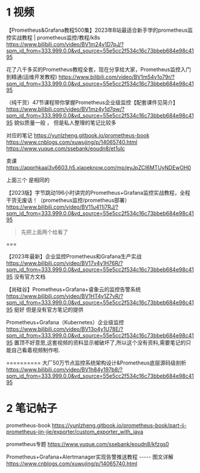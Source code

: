 

# 1 视频 


【Prometheus&Grafana教程500集】2023年B站最适合新手学的prometheus监控实战教程 | prometheus监控/教程/k8s
https://www.bilibili.com/video/BV1m24y1D7pJ/?spm_id_from=333.999.0.0&vd_source=55e5cc2f534c16c73bbeb684e98c4195


花了八千多买的Prometheus教程全套，现在分享给大家，Prometheus监控入门到精通(运维开发教程)
https://www.bilibili.com/video/BV1m54y1o79r/?spm_id_from=333.999.0.0&vd_source=55e5cc2f534c16c73bbeb684e98c4195



（纯干货）47节课程带你掌握Prometheus企业级监控【配套课件见简介】
https://www.bilibili.com/video/BV1mz4y1d7qw/?spm_id_from=333.999.0.0&vd_source=55e5cc2f534c16c73bbeb684e98c4195
貌似质量一般 ， 但是私人整理的笔记比较多 



对应的笔记
https://yunlzheng.gitbook.io/prometheus-book
https://www.cnblogs.com/xuwujing/p/14065740.html
https://www.yuque.com/ssebank/eoudn8/et1ulc

卖课
https://apprhkaai3v6603.h5.xiaoeknow.com/mp/eyJpZCI6MTUyNDEwOH0 



上面三个 是相同的 

【2023版】字节跳动196小时讲完的Prometheus+Grafana监控实战教程，全程干货无废话！（prometheus监控/prometheus部署）
https://www.bilibili.com/video/BV11u411j7RJ/?spm_id_from=333.999.0.0&vd_source=55e5cc2f534c16c73bbeb684e98c4195

> 先把上面两个给看了 


===





【2023年最新】企业监控Prometheus和Grafana生产实战
https://www.bilibili.com/video/BV17v4y1H76R/?spm_id_from=333.999.0.0&vd_source=55e5cc2f534c16c73bbeb684e98c4195
没有官方文档 


【尚硅谷】Prometheus+Grafana+睿象云的监控告警系统
https://www.bilibili.com/video/BV1HT4y1Z7vR/?spm_id_from=333.999.0.0&vd_source=55e5cc2f534c16c73bbeb684e98c4195
挺好 但是没有官方笔记的提供


Prometheus+Grafana（Kubernetes）企业级监控
https://www.bilibili.com/video/BV13o4y1U78E/?spm_id_from=333.999.0.0&vd_source=55e5cc2f534c16c73bbeb684e98c4195
置顶不好意思,这套视频的资料显示被破坏了,所以这个没有资料,需要笔记的只能自己看着视频制作啦.





==========
大厂50万节点监控系统架构设计&Prometheus底层源码级剖析
https://www.bilibili.com/video/BV1h84y197b8/?spm_id_from=333.999.0.0&vd_source=55e5cc2f534c16c73bbeb684e98c4195



# 2 笔记帖子 

prometheus-book
https://yunlzheng.gitbook.io/prometheus-book/part-ii-prometheus-jin-jie/exporter/custom_exporter_with_java


prometheus专题
https://www.yuque.com/ssebank/eoudn8/kfzgs0


 Prometheus+Grafana+Alertmanager实现告警推送教程 ----- 图文详解
https://www.cnblogs.com/xuwujing/p/14065740.html
